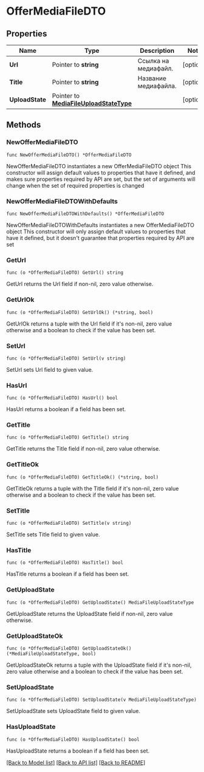 # OfferMediaFileDTO

## Properties

Name | Type | Description | Notes
------------ | ------------- | ------------- | -------------
**Url** | Pointer to **string** | Ссылка на медиафайл.  | [optional] 
**Title** | Pointer to **string** | Название медиафайла.  | [optional] 
**UploadState** | Pointer to [**MediaFileUploadStateType**](MediaFileUploadStateType.md) |  | [optional] 

## Methods

### NewOfferMediaFileDTO

`func NewOfferMediaFileDTO() *OfferMediaFileDTO`

NewOfferMediaFileDTO instantiates a new OfferMediaFileDTO object
This constructor will assign default values to properties that have it defined,
and makes sure properties required by API are set, but the set of arguments
will change when the set of required properties is changed

### NewOfferMediaFileDTOWithDefaults

`func NewOfferMediaFileDTOWithDefaults() *OfferMediaFileDTO`

NewOfferMediaFileDTOWithDefaults instantiates a new OfferMediaFileDTO object
This constructor will only assign default values to properties that have it defined,
but it doesn't guarantee that properties required by API are set

### GetUrl

`func (o *OfferMediaFileDTO) GetUrl() string`

GetUrl returns the Url field if non-nil, zero value otherwise.

### GetUrlOk

`func (o *OfferMediaFileDTO) GetUrlOk() (*string, bool)`

GetUrlOk returns a tuple with the Url field if it's non-nil, zero value otherwise
and a boolean to check if the value has been set.

### SetUrl

`func (o *OfferMediaFileDTO) SetUrl(v string)`

SetUrl sets Url field to given value.

### HasUrl

`func (o *OfferMediaFileDTO) HasUrl() bool`

HasUrl returns a boolean if a field has been set.

### GetTitle

`func (o *OfferMediaFileDTO) GetTitle() string`

GetTitle returns the Title field if non-nil, zero value otherwise.

### GetTitleOk

`func (o *OfferMediaFileDTO) GetTitleOk() (*string, bool)`

GetTitleOk returns a tuple with the Title field if it's non-nil, zero value otherwise
and a boolean to check if the value has been set.

### SetTitle

`func (o *OfferMediaFileDTO) SetTitle(v string)`

SetTitle sets Title field to given value.

### HasTitle

`func (o *OfferMediaFileDTO) HasTitle() bool`

HasTitle returns a boolean if a field has been set.

### GetUploadState

`func (o *OfferMediaFileDTO) GetUploadState() MediaFileUploadStateType`

GetUploadState returns the UploadState field if non-nil, zero value otherwise.

### GetUploadStateOk

`func (o *OfferMediaFileDTO) GetUploadStateOk() (*MediaFileUploadStateType, bool)`

GetUploadStateOk returns a tuple with the UploadState field if it's non-nil, zero value otherwise
and a boolean to check if the value has been set.

### SetUploadState

`func (o *OfferMediaFileDTO) SetUploadState(v MediaFileUploadStateType)`

SetUploadState sets UploadState field to given value.

### HasUploadState

`func (o *OfferMediaFileDTO) HasUploadState() bool`

HasUploadState returns a boolean if a field has been set.


[[Back to Model list]](../README.md#documentation-for-models) [[Back to API list]](../README.md#documentation-for-api-endpoints) [[Back to README]](../README.md)


